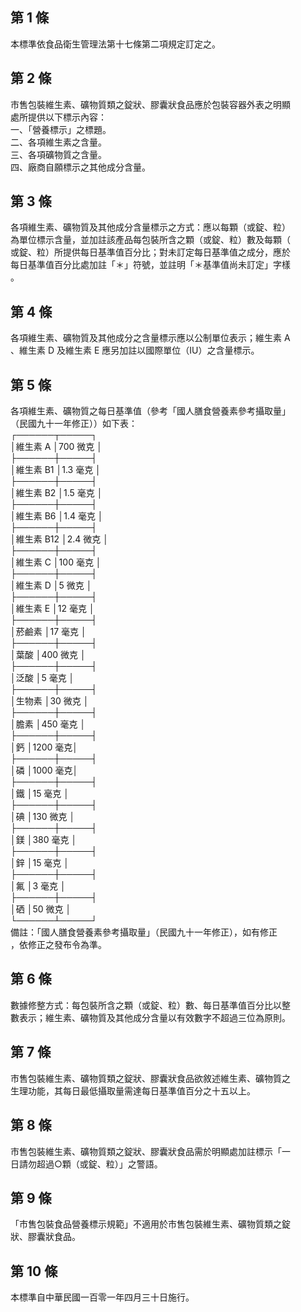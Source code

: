 第 1 條
-------
本標準依食品衛生管理法第十七條第二項規定訂定之。

第 2 條
-------
市售包裝維生素、礦物質類之錠狀、膠囊狀食品應於包裝容器外表之明顯  
處所提供以下標示內容：  
一、「營養標示」之標題。  
二、各項維生素之含量。  
三、各項礦物質之含量。  
四、廠商自願標示之其他成分含量。

第 3 條
-------
各項維生素、礦物質及其他成分含量標示之方式：應以每顆（或錠、粒）  
為單位標示含量，並加註該產品每包裝所含之顆（或錠、粒）數及每顆（  
或錠、粒）所提供每日基準值百分比；對未訂定每日基準值之成分，應於  
每日基準值百分比處加註「＊」符號，並註明「＊基準值尚未訂定」字樣  
。

第 4 條
-------
各項維生素、礦物質及其他成分之含量標示應以公制單位表示；維生素 A  
、維生素 D  及維生素 E  應另加註以國際單位（IU）之含量標示。

第 5 條
-------
各項維生素、礦物質之每日基準值（參考「國人膳食營養素參考攝取量」  
（民國九十一年修正））如下表：  
┌──────┬─────┐  
│維生素 A    │700 微克  │  
├──────┼─────┤  
│維生素 B1   │1.3 毫克  │  
├──────┼─────┤  
│維生素 B2   │1.5 毫克  │  
├──────┼─────┤  
│維生素 B6   │1.4 毫克  │  
├──────┼─────┤  
│維生素 B12  │2.4 微克  │  
├──────┼─────┤  
│維生素 C    │100 毫克  │  
├──────┼─────┤  
│維生素 D    │5 微克    │  
├──────┼─────┤  
│維生素 E    │12  毫克  │  
├──────┼─────┤  
│菸鹼素      │17  毫克  │  
├──────┼─────┤  
│葉酸        │400 微克  │  
├──────┼─────┤  
│泛酸        │5 毫克    │  
├──────┼─────┤  
│生物素      │30  微克  │  
├──────┼─────┤  
│膽素        │450 毫克  │  
├──────┼─────┤  
│鈣          │1200  毫克│  
├──────┼─────┤  
│磷          │1000  毫克│  
├──────┼─────┤  
│鐵          │15  毫克  │  
├──────┼─────┤  
│碘          │130 微克  │  
├──────┼─────┤  
│鎂          │380 毫克  │  
├──────┼─────┤  
│鋅          │15  毫克  │  
├──────┼─────┤  
│氟          │3 毫克    │  
├──────┼─────┤  
│硒          │50  微克  │  
└──────┴─────┘  
備註：「國人膳食營養素參考攝取量」（民國九十一年修正），如有修正  
      ，依修正之發布令為準。

第 6 條
-------
數據修整方式：每包裝所含之顆（或錠、粒）數、每日基準值百分比以整  
數表示；維生素、礦物質及其他成分含量以有效數字不超過三位為原則。

第 7 條
-------
市售包裝維生素、礦物質類之錠狀、膠囊狀食品欲敘述維生素、礦物質之  
生理功能，其每日最低攝取量需達每日基準值百分之十五以上。

第 8 條
-------
市售包裝維生素、礦物質類之錠狀、膠囊狀食品需於明顯處加註標示「一  
日請勿超過○顆（或錠、粒）」之警語。

第 9 條
-------
「市售包裝食品營養標示規範」不適用於市售包裝維生素、礦物質類之錠  
狀、膠囊狀食品。

第 10 條
--------
本標準自中華民國一百零一年四月三十日施行。

